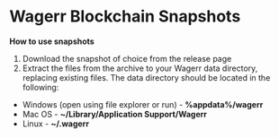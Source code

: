 # Wagerr Blockchain Snapshots

**How to use snapshots**

1. Download the snapshot of choice from the release page
2. Extract the files from the archive to your Wagerr data directory, replacing existing files. The data directory should be located in the following:
  * Windows (open using file explorer or run) - **%appdata%/wagerr**
  * Mac OS - **~/Library/Application Support/Wagerr**
  * Linux - **~/.wagerr**
